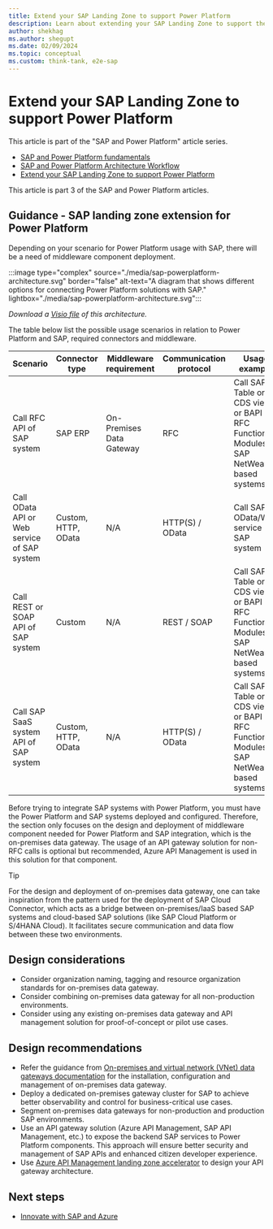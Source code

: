 ```yaml
---
title: Extend your SAP Landing Zone to support Power Platform
description: Learn about extending your SAP Landing Zone to support the Power Platform
author: shekhag
ms.author: shegupt
ms.date: 02/09/2024
ms.topic: conceptual
ms.custom: think-tank, e2e-sap
---
```


# Extend your SAP Landing Zone to support Power Platform

This article is part of the "SAP and Power Platform" article series.
	
- [SAP and Power Platform fundamentals](./sap-and-powerplatform-fundamental.md)
- [SAP and Power Platform Architecture Workflow](./sap-and-powerplatform-architecture-workflow.md)
- [Extend your SAP Landing Zone to support Power Platform](./sap-and-powerplatform-extend-landing-zone.md)

This article is part 3 of the SAP and Power Platform articles.

## Guidance - SAP landing zone extension for Power Platform

Depending on your scenario for Power Platform usage with SAP, there will be a need of middleware component deployment.

:::image type="complex" source="./media/sap-powerplatform-architecture.svg" border="false" alt-text="A diagram that shows different options for connecting Power Platform solutions with SAP." lightbox="./media/sap-powerplatform-architecture.svg":::

*Download a [Visio file](https://github.com/microsoft/CloudAdoptionFramework/raw/main/ready/sap-powerplatform-architecture.vsdx) of this architecture.*

The table below list the possible usage scenarios in relation to Power Platform and SAP, required connectors and middleware.

| **Scenario**                 | **Connector type**                   | **Middleware requirement** | **Communication protocol** | Usage example |
| ---------------------------  | ------------------------------------ | -------------------------- | -------------------------- | ------------ |
| Call RFC API of SAP system   | SAP ERP                              | On-Premises Data Gateway   |  RFC                       | Call SAP Table or CDS views or BAPI or RFC Function Modules of SAP NetWeaver based systems|
| Call OData API or Web service of SAP system   | Custom, HTTP, OData |         N/A                |  HTTP(S) / OData           | Call SAP OData/Web service of SAP system |
| Call REST or SOAP API of SAP system   | Custom                      |          N/A               |  REST / SOAP               | Call SAP Table or CDS views or BAPI or RFC Function Modules of SAP NetWeaver based systems|
| Call SAP SaaS system API of SAP system  | Custom, HTTP, OData       |          N/A               |  HTTP(S) / OData           | Call SAP Table or CDS views or BAPI or RFC Function Modules of SAP NetWeaver based systems |

Before trying to integrate SAP systems with Power Platform, you must have the Power Platform and SAP systems deployed and configured. Therefore, the section only focuses on the design and deployment of middleware component needed for Power Platform and SAP integration, which is the on-premises data gateway. The usage of an API gateway solution for non-RFC calls is optional but recommended, Azure API Management is used in this solution for that component.

> [!TIP]
> For the design and deployment of on-premises data gateway, one can take inspiration from the pattern used for the deployment of SAP Cloud Connector, which acts as a bridge between on-premises/IaaS based SAP systems and cloud-based SAP solutions (like SAP Cloud Platform or S/4HANA Cloud). It facilitates secure communication and data flow between these two environments.


## Design considerations

- Consider organization naming, tagging and resource organization standards for on-premises data gateway.
- Consider combining on-premises data gateway for all non-production environments.
- Consider using any existing on-premises data gateway and API management solution for proof-of-concept or pilot use cases.

## Design recommendations


- Refer the guidance from [On-premises and virtual network (VNet) data gateways documentation](/data-integration/gateway/) for the installation, configuration and management of on-premises data gateway.
- Deploy a dedicated on-premises gateway cluster for SAP to achieve better observability and control for business-critical use cases.
- Segment on-premises data gateways for non-production and production SAP environments.
- Use an API gateway solution (Azure API Management, SAP API Management, etc.) to expose the backend SAP services to Power Platform components. This approach will ensure better security and management of SAP APIs and enhanced citizen developer experience.
- Use [Azure API Management landing zone accelerator](/azure/architecture/example-scenario/integration/app-gateway-internal-api-management-function) to design your API gateway architecture.


## Next steps

- [Innovate with SAP and Azure](./innovate.md)
